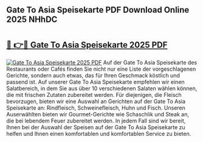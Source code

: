 ## Gate To Asia Speisekarte PDF Download Online 2025 NHhDC

# <h2><a href="http://gccc1t1.nevu.top/?p=Gate+To+Asia+Speisekarte">🔗 👉🔴 Gate To Asia Speisekarte 2025 PDF</a></h2>

[![Gate To Asia Speisekarte 2025 PDF](https://i.imgur.com/dBaPXMq.png)](http://gccc1t1.nevu.top/?p=Gate+To+Asia+Speisekarte)
Auf der Gate To Asia Speisekarte des Restaurants oder Cafés finden Sie nicht nur eine Liste der vorgeschlagenen Gerichte, sondern auch etwas, das für Ihren Geschmack köstlich und passend ist. Auf unserer Gate To Asia Speisekarte empfehlen wir einen Salatbereich, in dem Sie aus über 10 verschiedenen Salaten wählen können, die mit frischen Zutaten zubereitet werden. Für diejenigen, die Fleisch bevorzugen, bieten wir eine Auswahl an Gerichten auf der Gate To Asia Speisekarte an: Rindfleisch, Schweinefleisch, Huhn und Fisch. Unseren Auserwählten bieten wir Gourmet-Gerichte wie Schaschlik und Steak an, die bei lebendem Feuer zubereitet werden. In jedem Fall sind wir bereit, Ihnen bei der Auswahl der Speisen auf der Gate To Asia Speisekarte zu helfen und Ihnen einen komfortablen und komfortablen Service zu bieten.
